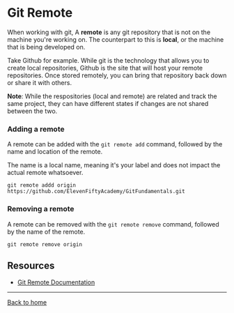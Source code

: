 # Git Remote

When working with git, A **remote** is any git repository that is not on the machine you're working on. The counterpart to this is **local**, or the machine that is being developed on.

Take Github for example. While git is the technology that allows you to create local repositories, Github is the site that will host your remote repositories. Once stored remotely, you can bring that repository back down or share it with others.

**Note**: While the respositories (local and remote) are related and track the same project, they can have different states if changes are not shared between the two.

### Adding a remote

A remote can be added with the `git remote add` command, followed by the name and location of the remote.

The name is a local name, meaning it's your label and does not impact the actual remote whatsoever.

```
git remote addd origin https://github.com/ElevenFiftyAcademy/GitFundamentals.git
```

### Removing a remote

A remote can be removed with the `git remote remove` command, followed by the name of the remote.

```
git remote remove origin
```

## Resources

- [Git Remote Documentation](https://git-scm.com/docs/git-remote)

---
[Back to home](../README.md)